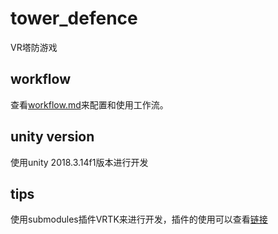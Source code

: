 # tower_defence

VR塔防游戏

## workflow

查看[workflow.md](./workflow.md)来配置和使用工作流。

## unity version

使用unity 2018.3.14f1版本进行开发

## tips

使用submodules插件VRTK来进行开发，插件的使用可以查看[链接](https://github.com/ExtendRealityLtd/VRTK)
